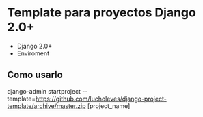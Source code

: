 # Template para proyectos Django 2.0+

* Django 2.0+
* Enviroment

## Como usarlo

django-admin startproject --template=https://github.com/lucholeves/django-project-template/archive/master.zip [project_name]
